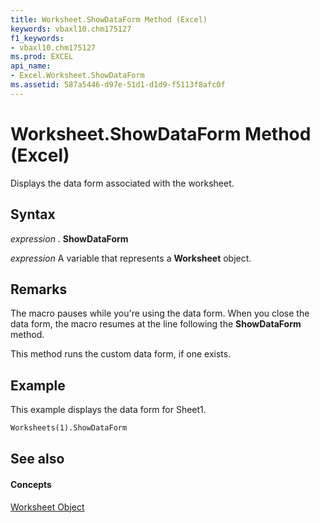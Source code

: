 ```yaml
---
title: Worksheet.ShowDataForm Method (Excel)
keywords: vbaxl10.chm175127
f1_keywords:
- vbaxl10.chm175127
ms.prod: EXCEL
api_name:
- Excel.Worksheet.ShowDataForm
ms.assetid: 587a5446-d97e-51d1-d1d9-f5113f8afc0f
---
```



# Worksheet.ShowDataForm Method (Excel)

Displays the data form associated with the worksheet.


## Syntax

 _expression_ . **ShowDataForm**

 _expression_ A variable that represents a **Worksheet** object.


## Remarks

The macro pauses while you're using the data form. When you close the data form, the macro resumes at the line following the  **ShowDataForm** method.

This method runs the custom data form, if one exists.


## Example

This example displays the data form for Sheet1.


```vb
Worksheets(1).ShowDataForm
```


## See also


#### Concepts


[Worksheet Object](worksheet-object-excel.md)

